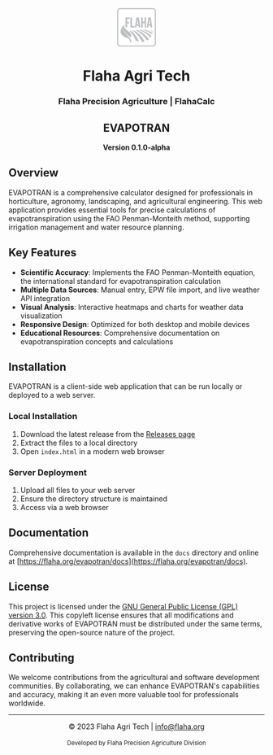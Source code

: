 <!-- @format -->

<div align="center">
  <img src="EVAPOTRAN/img/Flaha_logo.svg" alt="Flaha Logo" width="80" height="80" style="vertical-align: middle;">
  <div>
    <h1>Flaha Agri Tech</h1>
    <h3>Flaha Precision Agriculture | FlahaCalc</h3>
    <h2>EVAPOTRAN</h2>
    <p><strong>Version 0.1.0-alpha</strong></p>
  </div>
</div>

## Overview

EVAPOTRAN is a comprehensive calculator designed for professionals in horticulture, agronomy, landscaping, and agricultural engineering. This web application provides essential tools for precise calculations of evapotranspiration using the FAO Penman-Monteith method, supporting irrigation management and water resource planning.

## Key Features

- **Scientific Accuracy**: Implements the FAO Penman-Monteith equation, the international standard for evapotranspiration calculation
- **Multiple Data Sources**: Manual entry, EPW file import, and live weather API integration
- **Visual Analysis**: Interactive heatmaps and charts for weather data visualization
- **Responsive Design**: Optimized for both desktop and mobile devices
- **Educational Resources**: Comprehensive documentation on evapotranspiration concepts and calculations

## Installation

EVAPOTRAN is a client-side web application that can be run locally or deployed to a web server.

### Local Installation

1. Download the latest release from the [Releases page](https://github.com/flaha-agritech/evapotran/releases)
2. Extract the files to a local directory
3. Open `index.html` in a modern web browser

### Server Deployment

1. Upload all files to your web server
2. Ensure the directory structure is maintained
3. Access via a web browser

## Documentation

Comprehensive documentation is available in the `docs` directory and online at [https://flaha.org/evapotran/docs](https://flaha.org/evapotran/docs).

## License

This project is licensed under the [GNU General Public License (GPL) version 3.0](https://www.gnu.org/licenses/gpl-3.0.en.html). This copyleft license ensures that all modifications and derivative works of EVAPOTRAN must be distributed under the same terms, preserving the open-source nature of the project.

## Contributing

We welcome contributions from the agricultural and software development communities. By collaborating, we can enhance EVAPOTRAN's capabilities and accuracy, making it an even more valuable tool for professionals worldwide.

---

<div align="center">
  <p>© 2023 Flaha Agri Tech | <a href="mailto:info@flaha.org">info@flaha.org</a></p>
  <p><small>Developed by Flaha Precision Agriculture Division</small></p>
</div>
